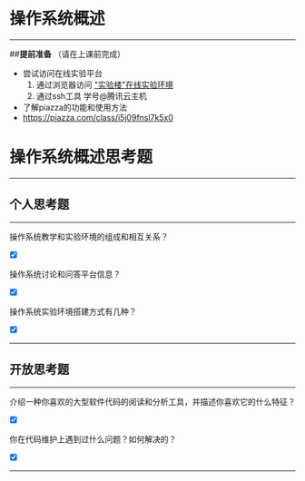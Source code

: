 # 操作系统概述
---

##**提前准备**
（请在上课前完成）

 - 尝试访问在线实验平台
   1. 通过浏览器访问 ["实验楼"在线实验环境](http://www.shiyanlou.com/courses/221)
   2. 通过ssh工具 学号@腾讯云主机
 - 了解piazza的功能和使用方法
  - https://piazza.com/class/i5j09fnsl7k5x0

# 操作系统概述思考题
---
## 个人思考题
---

操作系统教学和实验环境的组成和相互关系？
- [x]  ​

>  

操作系统讨论和问答平台信息？
- [x]  ​

>  

操作系统实验环境搭建方式有几种？
- [x]  ​

>  

---

## 开放思考题

---

介绍一种你喜欢的大型软件代码的阅读和分析工具，并描述你喜欢它的什么特征？
- [x]  ​

>  

你在代码维护上遇到过什么问题？如何解决的？
- [x]  ​

>

---
